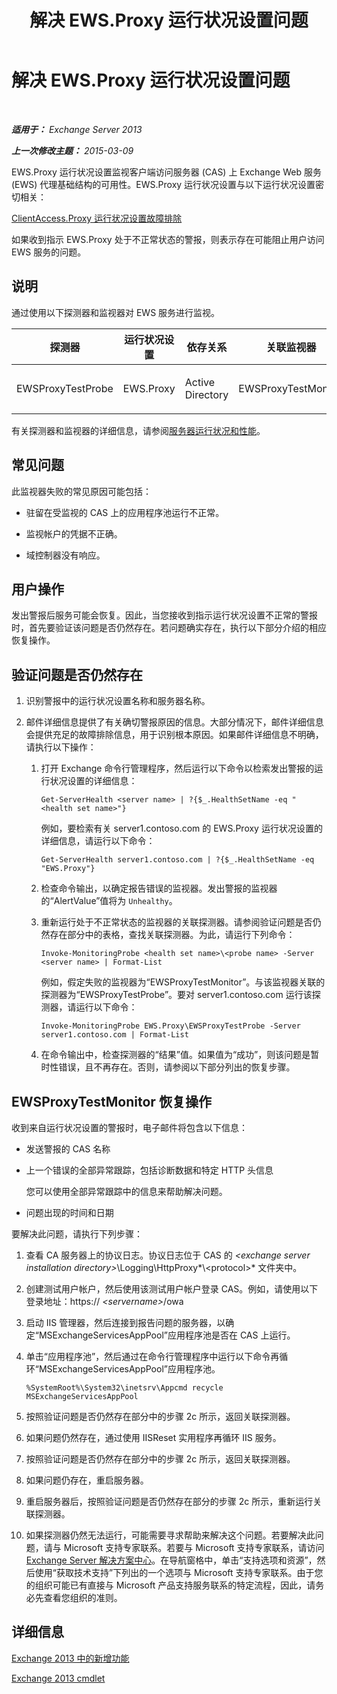 ﻿---
title: 解决 EWS.Proxy 运行状况设置问题
TOCTitle: 解决 EWS.Proxy 运行状况设置问题
ms:assetid: 5bfbf7e9-d52d-4a3d-91ac-72427c6cb37d
ms:mtpsurl: https://technet.microsoft.com/zh-cn/library/ms.exch.scom.ews.proxy(v=EXCHG.150)
ms:contentKeyID: 53275701
ms.date: 10/08/2015
mtps_version: v=EXCHG.150
ms.translationtype: HT
---

# 解决 EWS.Proxy 运行状况设置问题

 

_**适用于：** Exchange Server 2013_

_**上一次修改主题：** 2015-03-09_

EWS.Proxy 运行状况设置监视客户端访问服务器 (CAS) 上 Exchange Web 服务 (EWS) 代理基础结构的可用性。EWS.Proxy 运行状况设置与以下运行状况设置密切相关：

[ClientAccess.Proxy 运行状况设置故障排除](troubleshooting-clientaccess-proxy-health-set.md)

如果收到指示 EWS.Proxy 处于不正常状态的警报，则表示存在可能阻止用户访问 EWS 服务的问题。

## 说明

通过使用以下探测器和监视器对 EWS 服务进行监视。


<table>
<colgroup>
<col style="width: 25%" />
<col style="width: 25%" />
<col style="width: 25%" />
<col style="width: 25%" />
</colgroup>
<thead>
<tr class="header">
<th>探测器</th>
<th>运行状况设置</th>
<th>依存关系</th>
<th>关联监视器</th>
</tr>
</thead>
<tbody>
<tr class="odd">
<td><p>EWSProxyTestProbe</p></td>
<td><p>EWS.Proxy</p></td>
<td><p>Active Directory</p></td>
<td><p>EWSProxyTestMonitor</p></td>
</tr>
</tbody>
</table>


有关探测器和监视器的详细信息，请参阅[服务器运行状况和性能](https://technet.microsoft.com/zh-cn/library/jj150551\(v=exchg.150\))。

## 常见问题

此监视器失败的常见原因可能包括：

  - 驻留在受监视的 CAS 上的应用程序池运行不正常。

  - 监视帐户的凭据不正确。

  - 域控制器没有响应。

## 用户操作

发出警报后服务可能会恢复。因此，当您接收到指示运行状况设置不正常的警报时，首先要验证该问题是否仍然存在。若问题确实存在，执行以下部分介绍的相应恢复操作。

## 验证问题是否仍然存在

1.  识别警报中的运行状况设置名称和服务器名称。

2.  邮件详细信息提供了有关确切警报原因的信息。大部分情况下，邮件详细信息会提供充足的故障排除信息，用于识别根本原因。如果邮件详细信息不明确，请执行以下操作：
    
    1.  打开 Exchange 命令行管理程序，然后运行以下命令以检索发出警报的运行状况设置的详细信息：
        
            Get-ServerHealth <server name> | ?{$_.HealthSetName -eq "<health set name>"}
        
        例如，要检索有关 server1.contoso.com 的 EWS.Proxy 运行状况设置的详细信息，请运行以下命令：
        
            Get-ServerHealth server1.contoso.com | ?{$_.HealthSetName -eq "EWS.Proxy"}
    
    2.  检查命令输出，以确定报告错误的监视器。发出警报的监视器的“AlertValue”值将为 `Unhealthy`。
    
    3.  重新运行处于不正常状态的监视器的关联探测器。请参阅验证问题是否仍然存在部分中的表格，查找关联探测器。为此，请运行下列命令：
        
            Invoke-MonitoringProbe <health set name>\<probe name> -Server <server name> | Format-List
        
        例如，假定失败的监视器为“EWSProxyTestMonitor”。与该监视器关联的探测器为“EWSProxyTestProbe”。要对 server1.contoso.com 运行该探测器，请运行以下命令：
        
            Invoke-MonitoringProbe EWS.Proxy\EWSProxyTestProbe -Server server1.contoso.com | Format-List
    
    4.  在命令输出中，检查探测器的“结果”值。如果值为“成功”，则该问题是暂时性错误，且不再存在。否则，请参阅以下部分列出的恢复步骤。

## EWSProxyTestMonitor 恢复操作

收到来自运行状况设置的警报时，电子邮件将包含以下信息：

  - 发送警报的 CAS 名称

  - 上一个错误的全部异常跟踪，包括诊断数据和特定 HTTP 头信息
    
    您可以使用全部异常跟踪中的信息来帮助解决问题。

  - 问题出现的时间和日期

要解决此问题，请执行下列步骤：

1.  查看 CA 服务器上的协议日志。协议日志位于 CAS 的 *\<exchange server installation directory\>*\\Logging\\HttpProxy*\\\<protocol\>* 文件夹中。

2.  创建测试用户帐户，然后使用该测试用户帐户登录 CAS。例如，请使用以下登录地址：https:// *\<servername\>*/owa

3.  启动 IIS 管理器，然后连接到报告问题的服务器，以确定“MSExchangeServicesAppPool”应用程序池是否在 CAS 上运行。

4.  单击“应用程序池”，然后通过在命令行管理程序中运行以下命令再循环“MSExchangeServicesAppPool”应用程序池。
    
        %SystemRoot%\System32\inetsrv\Appcmd recycle MSExchangeServicesAppPool

5.  按照验证问题是否仍然存在部分中的步骤 2c 所示，返回关联探测器。

6.  如果问题仍然存在，通过使用 IISReset 实用程序再循环 IIS 服务。

7.  按照验证问题是否仍然存在部分中的步骤 2c 所示，返回关联探测器。

8.  如果问题仍存在，重启服务器。

9.  重启服务器后，按照验证问题是否仍然存在部分的步骤 2c 所示，重新运行关联探测器。

10. 如果探测器仍然无法运行，可能需要寻求帮助来解决这个问题。若要解决此问题，请与 Microsoft 支持专家联系。若要与 Microsoft 支持专家联系，请访问 [Exchange Server 解决方案中心](http://go.microsoft.com/fwlink/p/?linkid=180809)。在导航窗格中，单击“支持选项和资源”，然后使用“获取技术支持”下列出的一个选项与 Microsoft 支持专家联系。由于您的组织可能已有直接与 Microsoft 产品支持服务联系的特定流程，因此，请务必先查看您组织的准则。

## 详细信息

[Exchange 2013 中的新增功能](https://technet.microsoft.com/zh-cn/library/jj150540\(v=exchg.150\))

[Exchange 2013 cmdlet](https://technet.microsoft.com/zh-cn/library/bb124413\(v=exchg.150\))

